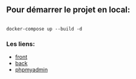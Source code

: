 <h2>Pour démarrer le projet en local:</h2>
<code>
docker-compose up --build -d
</code>
<h3>Les liens:</h3>
<ul>
  <li><a href="http://localhost:1212">front</a></li>
  <li><a href="http://localhost:3332">back</a></li>
  <li><a href="http://localhost:2111">phpmyadmin</a></li>
</ul>
